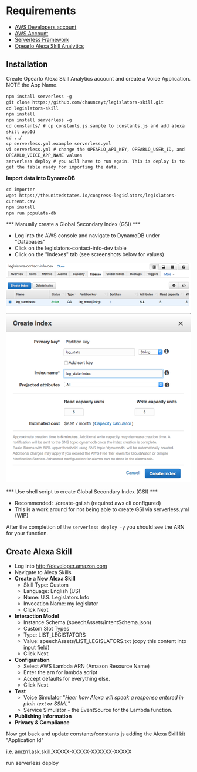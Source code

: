 # Requirements

* [AWS Developers account](http://developer.amazon.com)
* [AWS Account](https://aws.amazon.com/)
* [Serverless Framework](https://serverless.com/)
* [Opearlo Alexa Skill Analytics](https://analytics.opearlo.com/)

## Installation

Create Opearlo Alexa Skill Analytics account and create a Voice Application. NOTE the App Name.

```
npm install serverless -g
git clone https://github.com/chaunceyt/legislators-skill.git
cd legislators-skill
npm install
npm install serverless -g
cd constants/ # cp constants.js.sample to constants.js and add alexa skill appId
cd ../
cp serverless.yml.example serverless.yml
vi serverless.yml # change the OPEARLO_API_KEY, OPEARLO_USER_ID, and OPEARLO_VOICE_APP_NAME values
serverless deploy # you will have to run again. This is deploy is to get the table ready for importing the data.
```

**Import data into DynamoDB**

```
cd importer
wget https://theunitedstates.io/congress-legislators/legislators-current.csv
npm install
npm run populate-db
```

*** Manually create a Global Secondary Index (GSI) ***
* Log into the AWS console and navigate to DynamoDB under "Databases"
* Click on the legislators-contact-info-dev table
* Click on the "Indexes" tab (see screenshots below for values)

![create-global-secondary-index](images/create_index.png)
![global-secondary-index](images/create_gsi.png)

*** Use shell script to create Global Secondary Index (GSI) ***
* Recommended:  ./create-gsi.sh (required aws cli configured)
* This is a work around for not being able to create GSI via serverless.yml (WIP)

After the completion of the `serverless deploy -y` you should see the ARN for your function. 

## Create Alexa Skill
*  Log into http://developer.amazon.com 
* Navigate to Alexa Skills
* **Create a New Alexa Skill**
	* Skill Type: Custom
	* Language: English (US)
	* Name: U.S. Legislators Info
	* Invocation Name: my legislator
	* Click Next
* **Interaction Model**
	* Instance Schema (speechAssets/intentSchema.json)
	* Custom Slot Types 
	* Type: LIST_LEGISTATORS
	* Value: speechAssets/LIST_LEGISLATORS.txt (copy this content into input field)
	* Click Next
* **Configuration**
	* Select AWS Lambda ARN (Amazon Resource Name)
	* Enter the arn for lambda script
	* Accept defaults for everything else.
	* Click Next
* **Test**
	* Voice Simulator "_Hear how Alexa will speak a response entered in plain text or SSML_"	
	* Service Simulator - the EventSource for the Lambda function.
* **Publishing Information**
* **Privacy & Compliance**

Now got back and update constants/constants.js adding the Alexa Skill kit "Application Id"

i.e. amzn1.ask.skill.XXXXX-XXXXX-XXXXXX-XXXXX

run serverless deploy


